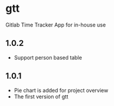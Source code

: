 # gtt
Gitlab Time Tracker App for in-house use


## 1.0.2
- Support person based table

## 1.0.1
- Pie chart is added for project overview
- The first version of gtt
